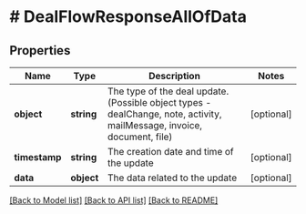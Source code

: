# # DealFlowResponseAllOfData

## Properties

Name | Type | Description | Notes
------------ | ------------- | ------------- | -------------
**object** | **string** | The type of the deal update. (Possible object types - dealChange, note, activity, mailMessage, invoice, document, file) | [optional]
**timestamp** | **string** | The creation date and time of the update | [optional]
**data** | **object** | The data related to the update | [optional]

[[Back to Model list]](../README.md#documentation-for-models) [[Back to API list]](../README.md#documentation-for-api-endpoints) [[Back to README]](../README.md)
